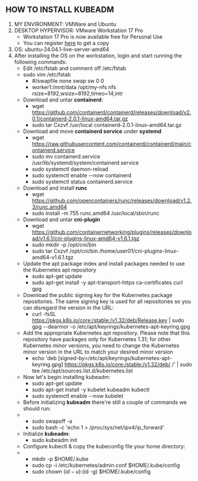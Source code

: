 ## HOW TO INSTALL KUBEADM

1. MY ENVIRONMENT: VMWare and Ubuntu 
2. DESKTOP HYPERVISOR: VMware Workstation 17 Pro
   - Workstation 17 Pro is now available free for Personal Use
   - You can register [here](https://profile.broadcom.com/web/registration) to get a copy
3. OS: ubuntu-24.04.1-live-server-amd64
4. After installing the OS on the workstation, login and start running the following commands:
   - Edit /etc/fstab and comment off /etc/fstab
   - sudo vim /etc/fstab
     - #/swapfile                               none            swap    sw              0       0
     - worker1:/mnt/data         /opt/my-nfs     nfs rsize=8192,wsize=8192,timeo=14,intr
   - Download and untar **containerd**:
     - wget https://github.com/containerd/containerd/releases/download/v2.0.1/containerd-2.0.1-linux-amd64.tar.gz
     - sudo tar Cxzvf /usr/local containerd-2.0.1-linux-amd64.tar.gz
   - Download and move **containerd service** under **systemd**
     - wget https://raw.githubusercontent.com/containerd/containerd/main/containerd.service
     - sudo mv containerd.service /usr/lib/systemd/system/containerd.service
     - sudo systemctl daemon-reload
     - sudo systemctl enable --now containerd
     - sudo systemctl status containerd.service
   - Download and install **runc**
     - wget https://github.com/opencontainers/runc/releases/download/v1.2.3/runc.amd64
     - sudo install -m 755 runc.amd64 /usr/local/sbin/runc
   - Download and untar **cni-plugin**
     - wget https://github.com/containernetworking/plugins/releases/download/v1.6.1/cni-plugins-linux-amd64-v1.6.1.tgz
     - sudo mkdir -p /opt/cni/bin
     - sudo tar Cxzvf /opt/cni/bin /home/user01/cni-plugins-linux-amd64-v1.6.1.tgz
   - Update the apt package index and install packages needed to use the Kubernetes apt repository
     - sudo apt-get update
     - sudo apt-get install -y apt-transport-https ca-certificates curl gpg
   - Download the public signing key for the Kubernetes package repositories. The same signing key is used for all repositories so you can disregard the version in the URL:
     - curl -fsSL https://pkgs.k8s.io/core:/stable:/v1.32/deb/Release.key | sudo gpg --dearmor -o /etc/apt/keyrings/kubernetes-apt-keyring.gpg
   - Add the appropriate Kubernetes apt repository. Please note that this repository have packages only for Kubernetes 1.31; for other Kubernetes minor versions, you need to change the Kubernetes minor version in the URL to match your desired minor version
     - echo 'deb [signed-by=/etc/apt/keyrings/kubernetes-apt-keyring.gpg] https://pkgs.k8s.io/core:/stable:/v1.32/deb/ /' | sudo tee /etc/apt/sources.list.d/kubernetes.list
   - Now let's begin installing kubeadm:
     - sudo apt-get update
     - sudo apt-get install -y kubelet kubeadm kubectl
     - sudo systemctl enable --now kubelet
   - Before initializing **kubeadm** there're still a couple of commands we should run:
   - - sudo swapoff -a
     - sudo bash -c 'echo 1 > /proc/sys/net/ipv4/ip_forward'
   - Initialize **kubeadm**:
     - sudo kubeadm init
   - Configure kubectl & copy the kubeconfig file your home directory:
   - - mkdir -p $HOME/.kube
     - sudo cp -i /etc/kubernetes/admin.conf $HOME/.kube/config
     - sudo chown $(id -u):$(id -g) $HOME/.kube/config

